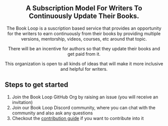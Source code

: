 <div align="center">
  <h2> A Subscription Model For Writers To Continuously Update Their Books.</h2>
  <p> The Book Loop is a suscription based service that provides an opportunity for the writers to earn continuously from their books by providing multiple versions, mentorship, videos, courses, etc around that topic.</p>
  <p> There will be an incentive for authors so that they update their books and get paid from it. </p>
  <p>This organization is open to all kinds of ideas that will make it more inclusive and helpful for writers.</p>
</div>

<h2>Steps to get started</h2>

<ol>
    <li>Join the Book Loop GitHub Org by raising an issue (you will receive an invitation)</li>
    <li> Join our Book Loop Discord community, where you can chat with the community and also ask any questions</li>
    <li> Checkout the <a href="https://github.com/Book-Loop/.github/blob/main/CONTRIBUTING.md">contribution guide</a> if you want to contribute into it</li>
</ol>
